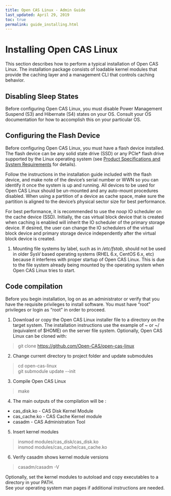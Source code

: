 ```yaml
---
title: Open CAS Linux - Admin Guide
last_updated: April 29, 2019
toc: true
permalink: guide_installing.html
---
```


Installing Open CAS Linux
=====================

This section describes how to perform a typical installation of Open CAS Linux. The
installation package consists of loadable kernel modules that provide the
caching layer and a management CLI that controls caching behavior.

Disabling Sleep States
----------------------

Before configuring Open CAS Linux, you must disable Power Management Suspend (S3) and
Hibernate (S4) states on your OS. Consult your OS documentation for how to
accomplish this on your particular OS.

Configuring the Flash Device
----------------------------

Before configuring Open CAS Linux, you must have a flash device installed. The flash
device can be any solid state drive (SSD) or any PCIe\* flash drive supported by
the Linux operating system (see [Product Specifications and System Requirements](/guide_product_specs_requirements.html) for details).

Follow the instructions in the installation guide included with the flash
device, and make note of the device’s serial number or WWN so you can identify
it once the system is up and running. All devices to be used for Open CAS Linux
should be un-mounted and any auto-mount procedures disabled. When using a
partition of a device as cache space, make sure the partition is aligned to the
device’s physical sector size for best performance.

For best performance, it is recommended to use the *noop* IO scheduler on the
cache device (SSD). Initially, the cas virtual block device that is created
when caching is enabled will inherit the IO scheduler of the primary storage
device. If desired, the user can change the IO schedulers of the virtual block
device and primary storage device independently after the virtual block device
is created.

1.  Mounting file systems by label, such as in */etc/fstab*, should not be used
    in older SysV based operating systems (RHEL 6.x, CentOS 6.x, etc) because it
    interferes with proper startup of Open CAS Linux. This is due to the file system
    already being mounted by the operating system when Open CAS Linux tries to start.


Code compilation
-------------------------

Before you begin installation, log on as an administrator or verify that you
have the requisite privileges to install software. You must have “root”
privileges or login as “root” in order to proceed.

1.  Download or copy the Open CAS Linux installer file to a directory on the target
    system. The installation instructions use the example of \~ or \~/
    (equivalent of \$HOME) on the server file system. Optionally, Open CAS Linux can
    be cloned with:
> git clone https://github.com/Open-CAS/open-cas-linux

2. Change current directory to project folder and update submodules
> cd open-cas-linux   
> git submodule update --init

3. Compile Open CAS Linux
> make  

4. The main outputs of the compilation will be :
  - cas_disk.ko  - CAS Disk Kernel Module
  - cas_cache.ko - CAS Cache Kernel module
  - casadm       - CAS Administration Tool

5. Insert kernel modules
> insmod modules/cas_disk/cas_disk.ko   
> insmod modules/cas_cache/cas_cache.ko

6. Verify casadm shows kernel module versions
> casadm/casadm -V

Optionally, set the kernel modules to autoload and copy executables to a directory in your PATH.  
See your operating system man pages if additional instructions are needed.
